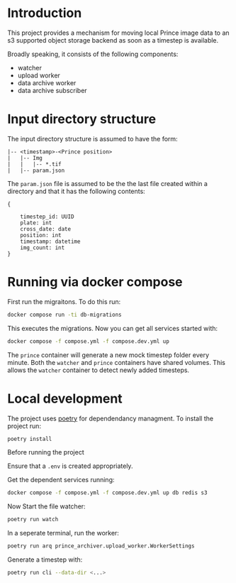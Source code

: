 # Introduction

This project provides a mechanism for moving local Prince image data to an s3 supported
object storage backend as soon as a timestep is available. 

Broadly speaking, it consists of the following components:
- watcher
- upload worker
- data archive worker
- data archive subscriber


# Input directory structure

The input directory structure is assumed to have the form:

```
|-- <timestamp>-<Prince position>
|   |-- Img
|   |   |-- *.tif
|   |-- param.json
```

The `param.json` file is assumed to be the the last file created within a directory
and that it has the following contents:
```
{

    timestep_id: UUID
    plate: int
    cross_date: date
    position: int
    timestamp: datetime
    img_count: int
}
```

# Running via docker compose

First run the migraitons. To do this run:

```bash
docker compose run -ti db-migrations
```

This executes the migrations. Now you can get all services started with:

```bash
docker compose -f compose.yml -f compose.dev.yml up
```

The `prince` container will generate a new mock timestep folder every minute. 
Both the `watcher` and `prince` containers have shared volumes. This allows the 
`watcher` container to detect newly added timesteps.


# Local development

The project uses [poetry](https://python-poetry.org/) for dependendancy managment.
To install the project run:

```bash
poetry install
```

Before running the project


Ensure that a `.env` is created appropriately.

Get the dependent services running:

```bash
docker compose -f compose.yml -f compose.dev.yml up db redis s3
```

Now Start the file watcher:

```bash
poetry run watch
```

In a seperate terminal, run the worker:

```bash
poetry run arq prince_archiver.upload_worker.WorkerSettings
```


Generate a timestep with:
```bash
poetry run cli --data-dir <...>
``` 

